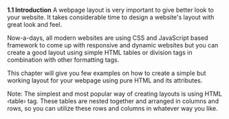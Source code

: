 
<b>1.1 Introduction</b>
A webpage layout is very important to give better look to your website. It takes considerable time to design a website's layout with great look and feel.

Now-a-days, all modern websites are using CSS and JavaScript based framework to come up with responsive and dynamic websites but you can create a good layout using simple HTML tables or division tags in combination with other formatting tags. 

This chapter will give you few examples on how to create a simple but working layout for your webpage using pure HTML and its attributes.

Note: The simplest and most popular way of creating layouts is using HTML ‹table› tag. These tables are nested together and arranged in columns and rows, so you can utilize these rows and columns in whatever way you like.




 
    	
  	 
  	  
  
  
